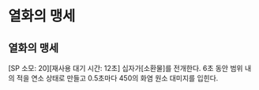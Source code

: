 # 열화의 맹세

## 열화의 맹세

[SP 소모: 20][재사용 대기 시간: 12초] 십자가[소환물]를 전개한다. 6초 동안 범위 내의 적을 연소 상태로 만들고 0.5초마다 450의 화염 원소 대미지를 입힌다.
